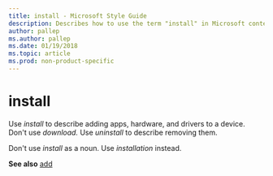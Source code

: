 ```yaml
---
title: install - Microsoft Style Guide
description: Describes how to use the term "install" in Microsoft content.
author: pallep
ms.author: pallep
ms.date: 01/19/2018
ms.topic: article
ms.prod: non-product-specific
---
```


# install

Use *install* to describe adding apps, hardware, and drivers to a device. Don't use *download.* Use *uninstall* to describe removing them. 

Don't use *install* as a noun. Use *installation* instead.

**See also** [add](~/a-z-word-list-term-collections/a/add.md)

